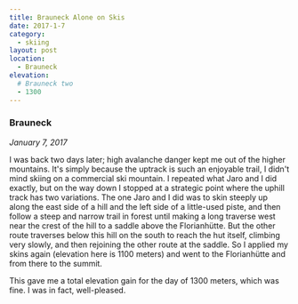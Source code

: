 ```yaml
---
title: Brauneck Alone on Skis
date: 2017-1-7
category:
  - skiing
layout: post
location:
  - Brauneck
elevation:
  # Brauneck two
  - 1300
---
```


### Brauneck
_January 7, 2017_

I was back two days later; high avalanche danger kept me out of the higher
mountains. It's simply because the uptrack is such an enjoyable trail, I didn't
mind skiing on a commercial ski mountain. I repeated what Jaro and I did
exactly, but on the way down I stopped at a strategic point where the uphill
track has two variations. The one Jaro and I did was to skin steeply up
along the east side of a hill and the left side of a little-used piste,
and then follow a steep and narrow trail in forest until making a long
traverse west near the crest of the hill to a saddle above the Florianhütte.
But the other route traverses below this hill on the south to reach the
hut itself, climbing very slowly, and then rejoining the other route at
the saddle. So I applied my skins again (elevation here is 1100 meters)
and went to the Florianhütte and from there to the summit.

This gave me a total elevation gain for the day of 1300 meters, which was
fine. I was in fact, well-pleased.
